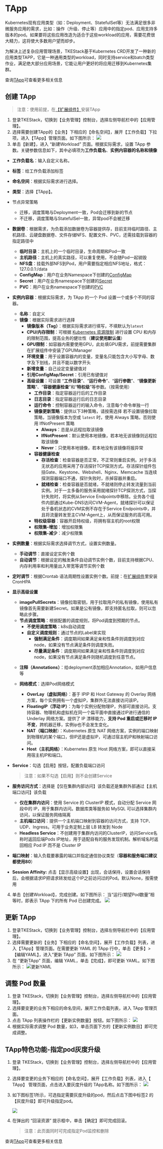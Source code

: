 # TApp

Kubernetes现有应用类型（如：Deployment、StatefulSet等）无法满足很多非微服务应用的需求，比如：操作（升级、停止等）应用中的指定pod、应用支持多版本的pod。如果要将这些应用改造为适合于这些workload的应用，需要花费很大精力，这将使大多数用户望而却步。

为解决上述复杂应用管理场景，TKEStack基于Kubernetes CRD开发了一种新的应用类型TAPP，它是一种通用类型的workload，同时支持service和batch类型作业，满足绝大部分应用场景，它能让用户更好的将应用迁移到Kubernetes集群。

查询[TApp](../../../../features/tapp.md)可查看更多相关信息

## 创建 TApp

> 注意：使用前提，在[【扩展组件】](../../../platform/extender.md)安装TApp

1. 登录TKEStack，切换到【业务管理】控制台，选择左侧导航栏中的【应用管理】。
2. 选择需要创建TApp的【业务】下相应的【命名空间】，展开【工作负载】下拉项，进入【TApp】管理页面。如下图所示：
   ![](../../../../../../images/tapp-1.png)
3. 单击【新建】，进入 “新建Workload” 页面。根据实际需求，设置 TApp 参数。关键参数信息如下，其中必填项为**工作负载名**、**实例内容器的名称和镜像**
 - **工作负载名**：输入自定义名称。

 - **标签**：给工作负载添加标签

 - **命名空间**：根据实际需求进行选择。

 - **类型**：选择【TApp】。

 - 节点异常策略

     - 迁移，调度策略与Deployment一致，Pod会迁移到新的节点
     - 不迁移，调度策略与StatefulSel一致，异常pod不会被迁移

 - **数据卷**：根据需求，为负载添加数据卷为容器提供存，目前支持临时路径、主机路径、云硬盘数据卷、文件存储NFS、配置文件、PVC，还需挂载到容器的指定路径中
   - **临时目录**：主机上的一个临时目录，生命周期和Pod一致
   - **主机路径**：主机上的真实路径，可以重复使用，不会随Pod一起销毁
   - **NFS盘**：挂载外部NFS到Pod，用户需要指定相应NFS地址，格式：127.0.0.1:/data
   - **ConfigMap**：用户在业务Namespace下创建的[ConfigMap](../configurations/ConfigMap.md)
   - **Secret**：用户在业务namespace下创建的[Secret](../configurations/Secret.md)
   - **PVC**：用户在业务namespace下创建的[PVC](../storage/persistent-volume-claim.md)
   
 - **实例内容器**：根据实际需求，为 TApp 的一个 Pod 设置一个或多个不同的容器。
   
    - **名称**：自定义
    - **镜像**：根据实际需求进行选择
      - **镜像版本（Tag）**：根据实际需求进行填写，不填默认为`latest`
      - **CPU/内存限制**：可根据 [Kubernetes 资源限制](https://kubernetes.io/docs/concepts/configuration/manage-compute-resources-container/) 进行设置 CPU 和内存的限制范围，提高业务的健壮性（**建议使用默认值**）
      - **GPU限制**：如容器内需要使用GPU，此处填GPU需求，前提需要集群在扩展组件中安装了GPUManager
      - **环境变量**：用于设置容器内的变量，变量名只能包含大小写字母、数字及下划线，并且不能以数字开头
       * **新增变量**：自己设定变量键值对
       * **引用ConfigMap/Secret**：引用已有键值对
      - **高级设置**：可设置 “**工作目录**”、“**运行命令**”、“**运行参数**”、“**镜像更新策略**”、“**容器健康检查**”和“**特权级**”等参数。（按需使用）
        * **工作目录**：指定容器运行后的工作目录
        * **日志目录**：指定容器运行后的日志目录
        * **运行命令**：控制容器运行的输入命令，注意每个命令单独一行
        * **镜像更新策略**：提供以下3种策略，请按需选择
          若不设置镜像拉取策略，当镜像版本为空或 `latest` 时，使用 Always 策略，否则使用 IfNotPresent 策略
          * **Always**：总是从远程拉取该镜像
          * **IfNotPresent**：默认使用本地镜像，若本地无该镜像则远程拉取该镜像
          * **Never**：只使用本地镜像，若本地没有该镜像将报异常
        * **容器健康检查**
          * **存活检查**：检查容器是否正常，不正常则重启实例。对于多活无状态的应用采用了存活探针TCP探测方式。存活探针组件包括Gate、Keystone、Webshell、Nginx、Memcache 当连续探测容器端口不通，探针失败时，杀掉容器并重启。
          * **就绪检查**：检查容器是否就绪，不就绪则停止转发流量到当前实例。对于一主多备的服务采用就绪探针TCP探测方式，当探针失败时，将实例从Service Endpoints中移除。业务各个组件内部通过Kube-DNS访问CVM-Agent，就绪探针可以保证处于备机状态的CVM实例不存在于Service Endpoints中，并且将流量转发至主CVM-Agent上，从而保证服务的高可用。
        * **特权级容器**：容器开启特权级，将拥有宿主机的root权限
        * **权限集-增加**：增加权限集
        * **权限集-减少**：减少权限集
    
 - **实例数量**：根据实际需求选择调节方式，设置实例数量。
   - **手动调节**：直接设定实例个数
   - **自动调节**：根据设定的触发条件自动调节实例个数，目前支持根据CPU、内存利用率和利用量出入带宽等调节实例个数
   
 - **定时调节**：根据Crontab 语法周期性设置实例个数。前提：在[扩展组件](../../../platform/extender.md)里安装CronHPA

- **显示高级设置**

    * **imagePullSecrets**：镜像拉取密钥，用于拉取用户的私有镜像，使用私有镜像首先需要新建Secret。如果是公有镜像，即支持匿名拉取，则可以忽略此步骤。

     - **节点调度策略**：根据配置的调度规则，将Pod调度到预期的节点。
       - **不使用调度策略**：k8s自动调度
       - **自定义调度规则**：通过节点的Label来实现
         - **强制满足条件**：调度期间如果满足亲和性条件则调度到对应node，如果没有节点满足条件则调度失败。
         - **尽量满足条件**：调度期间如果满足亲和性条件则调度到对应node，如果没有节点满足条件则随机调度到任意节点。

    * **注释（Annotations）**：给deployment添加相应Annotation，如用户信息等

    * **网络模式**：选择Pod网络模式
      * **OverLay（虚拟网络）**：基于 IPIP 和 Host Gateway 的 Overlay 网络方案，每个实例拥有一个虚拟IP，集群外无法直接访问该IP。
      * **FloatingIP（浮动 IP）**：为每个实例分配物理IP，外部可直接访问。支持容器、物理机和虚拟机在同一个扁平面中直接通过IP进行通信的 Underlay 网络方案。提供了 IP 漂移能力，**支持 Pod 重启或迁移时 IP 不变**，跨机器迁移，实例ip也不会发生变化。
      * **NAT（端口映射**）：Kubernetes 原生 NAT 网络方案，实例的端口映射到物理机的某个端口，但IP还是虚拟IP，可通过宿主机IP和映射端口访问。
      * **Host（主机网络）**：Kubernetes 原生 Host 网络方案，即可以直接采用宿主机IP和端口。

 - **Service**：勾选【启用】按钮，配置负载端口访问

   > 注意：如果不勾选【启用】则不会创建Service

- **服务访问方式**：选择是【仅在集群内部访问】该负载还是集群外部通过【主机端口访问】该负载

    - **仅在集群内访问**：使用 Service 的 ClusterIP 模式，自动分配 Service 网段中的 IP，用于集群内访问。数据库类等服务如 MySQL 可以选择集群内访问，以保证服务网络隔离
    - **主机端口访问**：提供一个主机端口映射到容器的访问方式，支持 TCP、UDP、Ingress。可用于业务定制上层 LB 转发到 Node
    - **Headless Service**：不创建用于集群内访问的ClusterIP，访问Service名称时返回后端Pods IP地址，用于适配自有的服务发现机制。解析域名时返回相应 Pod IP 而不是 Cluster IP

- **端口映射**：输入负载要暴露的端口并指定通信协议类型（**容器和服务端口建议都使用80**）

- **Session Affinity:** 点击【显示高级设置】出现，会话保持，设置会话保持后，会根据请求IP把请求转发给这个IP之前访问过的Pod。默认None，按需使用
4. 单击【创建Workload】，完成创建。如下图所示：
当“运行/期望Pod数量”相等时，即表示 TApp 下的所有 Pod 已创建完成。
    ![](../../../../../../images/tapp-2.png)

## 更新 TApp

1. 登录TKEStack，切换到【业务管理】控制台，选择左侧导航栏中的【应用管理】。 
2. 选择需要更新的【业务】下相应的【命名空间】，展开【工作负载】列表，进入【TApp】管理页面。在需要更新 YAML 的 TApp 行中，单击【更多】>【编辑YAML】，进入“更新 TApp” 页面。如下图所示：
   ![](../../../../../../images/tapp-3.png)
4. 在 “更新TApp” 页面，编辑 YAML，单击【完成】，即可更新 YAML。如下图所示：
![更新YAML](../../../../../../images/tapp-4.png)

## 调整 Pod 数量
1. 登录 TKEStack，切换到【业务管理】控制台，选择左侧导航栏中的【应用管理】。
2. 选择要变更的业务下相应的命名空间，展开工作负载列表，进入 TApp 管理页面。
3. 点击 TApp 列表操作栏的【更新实例数量】按钮。如下图所示：
   ![](../../../../../../images/tapp-5.png)
4. 根据实际需求调整 Pod 数量，如3，单击页面下方的【更新实例数目】即可完成调整。

## TApp特色功能-指定pod灰度升级

1. 登录 TKEStack，切换到【业务管理】控制台，选择左侧导航栏中的【应用管理】。

2. 选择要变更的业务下相应的【命名空间】，展开【工作负载】列表，进入【 TApp】 管理页面，点击进入要灰度升级的 TApp名称。如下图所示：
   ![](../../../../../../images/tapp-6.png)

3. 如下图标签1所示，可选指定需要灰度升级的pod，然后点击下图中标签2 的【灰度升级】即可升级指定pod。

   ![](../../../../../../images/tapp-7.png)

4. 在弹出的 “回滚资源” 提示框中，单击【确定】即可完成回滚。

   > 注意：此页面同时可完成指定Pod监控和删除



查询[TApp](../../../../features/tapp.md)可查看更多相关信息